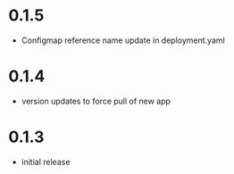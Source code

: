 # 0.1.5
- Configmap reference name update in deployment.yaml

# 0.1.4
- version updates to force pull of new app

# 0.1.3

- initial release
